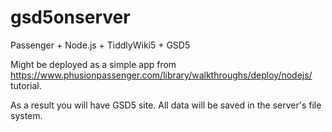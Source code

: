 # gsd5onserver
Passenger + Node.js + TiddlyWiki5 + GSD5

Might be deployed as a simple app from https://www.phusionpassenger.com/library/walkthroughs/deploy/nodejs/ tutorial.

As a result you will have GSD5 site. All data will be saved in the server's file system.
